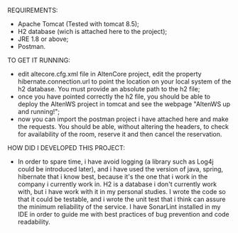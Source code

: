 REQUIREMENTS:
- Apache Tomcat (Tested with tomcat 8.5);
- H2 database (wich is attached here to the project);
- JRE 1.8 or above;
- Postman.

TO GET IT RUNNING:
- edit altecore.cfg.xml file in AltenCore project, edit the property hibernate.connection.url to point the location on your local system of the h2 database. You must provide
  an absolute path to the h2 file;
- once you have pointed correctly the h2 file, you should be able to deploy the AltenWS project in tomcat and see the webpage "AltenWS up and running!";
- now you can import the postman project i have attached here and make the requests. You should be able, without altering the headers, to check for availability of the 
  room, reserve it and then cancel the reservation.

HOW DID I DEVELOPED THIS PROJECT:
- In order to spare time, i have avoid logging (a library such as Log4j could be introduced later), and i have used the version of java, spring, hibernate that i know best,
  because it's the one that i work in the company i currently work in. H2 is a database i don't currently work with, but i have work with it in my personal studies. I 
  wrote the code so that it could be testable, and i wrote the unit test that i think can assure the minimum reliability of the service. I have SonarLint installed in my
  IDE in order to guide me with best practices of bug prevention and code readability.
